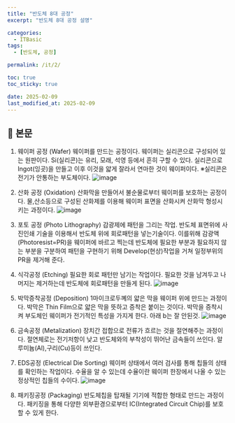 ```yaml
---
title: "반도체 8대 공정"
excerpt: "반도체 8대 공정 설명"

categories:
  - ITBasic
tags:
  - [반도체, 공정]

permalink: /it/2/

toc: true
toc_sticky: true

date: 2025-02-09
last_modified_at: 2025-02-09
---
```


## 💛 본문

1. 웨이퍼 공정 (Wafer)
웨이퍼를 만드는 공정이다.
웨이퍼는 실리콘으로 구성되어 있는 원판이다. Si(실리콘)는 유리, 모래, 석영 등에서 흔히 구할 수 있다.
실리콘으로 Ingot(잉곳)을 만들고 이후 이것을 얇게 잘라서 연마한 것이 웨이퍼이다.
※실리콘은 전기가 안통하는 부도체이다.
![image](https://postfiles.pstatic.net/MjAxNzAyMjNfMiAg/MDAxNDg3ODE4NDY2ODg1.5kDD9207L2L4dGt66VpexdlolCSVgD3UwmEBKKc0-Skg.euvpK_gNTJJm0woJixRuYzf7H3wr1MZfWoj5HKU-lMQg.PNG.ckbc6101/%EC%A0%9C%EB%AA%A9_%EC%97%86%EC%9D%8C-1.png?type=w2)

2. 산화 공정 (Oxidation)
산화막을 만들어서 불순물로부터 웨이퍼를 보호하는 공정이다.
물,산소등으로 구성된 산화제를 이용해 웨이퍼 표면을 산화시켜 산화막 형성시키는 과정이다.
![image](https://postfiles.pstatic.net/MjAxNzAyMjRfMyAg/MDAxNDg3OTEzMDI0ODgx.QFn_aqw7WuO7ZQ5qv4tPRoUfUkFeyNM7FA_nhHxz9ZYg.SPwHIEHUi7gtEMvJwxY6Wf9RodjhDTedUqUDTINm3rcg.JPEG.ckbc6101/%EC%8B%A4%EB%A6%AC%EC%BD%98_%ED%91%9C%EB%A9%B4%EB%B3%B4%ED%98%B8_%EC%9D%B4%EB%AF%B8%EC%A7%80.jpg?type=w2)

3. 포토 공정 (Photo Lithography)
감광제에 패턴을 그리는 작업.
반도체 표면위에 사진인쇄 기술을 이용해서 반도체 위에 회로패턴을 넣는기술이다. 이를위해
감광액(Photoresist=PR)을 웨이퍼에 바르고 찍는데 반도체에 필요한 부분과 필요하지 않는 부분을 구분하여 패턴을 구현하기 위해 Develop(현상)작업을 거쳐 일정부위의 PR을 제거해 준다.

4. 식각공정 (Etching)
필요한 회로 패턴만 남기는 작업이다.
필요한 것을 남겨두고 나머지는 제거하는데 반도체에 회로패턴을 만들게 된다.
![image](https://postfiles.pstatic.net/MjAxNzAzMTNfMjE1/MDAxNDg5NDA2ODk4NzAy.C0A1PJLKi-4S6QqX37LBZpIq0BwI6ke6vmq4o2DNbDYg.9qxYj_XDJqZ9xzjPSmsrep57-RX0QHGUxB6-ZEku_qAg.JPEG.ckbc6101/%EB%B0%98%EB%8F%84%EC%B2%B4_%EC%8B%9D%EA%B0%81%EA%B3%B5%EC%A0%95.jpg?type=w2)

5. 박막증착공정 (Deposition)
1마이크로두꼐의 얇은 막을 웨이퍼 위에 만드는 과정이다.
박막은 Thin Film으로 얇은 막을 뜻하고 증착은 붙이는 것이다. 박막을 증착시켜 부도체인 웨이퍼가 전기적인 특성을 가지게 한다.  아래 b는 잘 안된것.
![image](https://postfiles.pstatic.net/MjAxNzAzMjNfMjUw/MDAxNDkwMjM4NTk0Mjkw.3Tll-1v9I-O1NeY8gz8TTD-Uw333oj68MgY1WskNFRUg.jUghnwqzO6zZyZnotx6iriocEiBwM5Q1JL0Ejnc_4dog.JPEG.ckbc6101/slide_5.jpg?type=w2)

6. 금속공정 (Metalization)
장치간 접합으로 전류가 흐르는 것을 절연해주는 과정이다.
절연체로는 전기저항이 낮고 반도체와의 부착성이 뛰어난 금속들이 쓰인다. 알루미늄(Al),구리(Cu)등이 쓰인다.

7. EDS공정 (Electrical Die Sorting)
웨이퍼 상태에서 여러 검사를 통해 칩들의 상태를 확인하는 작업이다.
수율을 알 수 있는데 수율이란 웨이퍼 한장에서 나올 수 있는 정상적인 칩들의 수이다.
![image](https://postfiles.pstatic.net/MjAxNzA0MjdfNyAg/MDAxNDkzMjU5Nzk0MjUy.bPzaxVvgTMnvphdGPcDmTKA0sG-XYSsMQopRnJjfNCog.s6RM8X2lgMjwW70KnkXJk7lHnb-5IUpyfCt3VGdQQIUg.JPEG.ckbc6101/%EC%88%98%EC%9C%A8%EC%88%98%EC%A0%95.jpg?type=w2)

8. 패키징공정 (Packaging)
반도체칩을 탑재될 기기에 적합한 형태로 만드는 과정이다.
패키징을 통해 다양한 외부환경으로부터 IC(Integrated Circuit Chip)를 보호할 수 있게 한다.